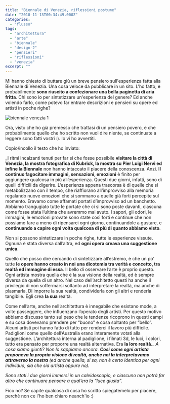 ```yaml
---
title: "Biennale di Venezia, riflessioni postume"
date: "2010-11-13T00:34:49.000Z"
categories: 
  - "flusso"
tags: 
  - "architettura"
  - "arte"
  - "biennale"
  - "design-2"
  - "pensieri"
  - "riflessioni"
  - "venezia"
excerpt: ""
---
```


Mi hanno chiesto di buttare giù un breve pensiero sull'esperienza fatta alla Biennale di Venezia. Una cosa veloce da pubblicare in un sito. L'ho fatto, e probabilmente **sono riuscito a confezionare una bella paginetta di aria fritta**. Chi sono io per sintetizzare un'esperienza del genere? Ed anche volendo farlo, come potevo far entrare descrizioni e pensieri su opere ed artisti in poche righe?

![](https://enricodeleo.s3.eu-south-1.amazonaws.com/uploads/2010/11/149975_173778802632489_100000011101157_619075_276261_n.jpg" "biennale venezia 1")

Ora, visto che ho già premesso che trattasi di un pensiero povero, e che probabilmente quello che ho scritto non vuol dire niente, se continuate a leggere sono fatti vostri :). Io vi ho avvertiti.

Copio/incollo il testo che ho inviato:

_I ritmi incalzanti tenuti per far si che fosse possibile **visitare la città di Venezia, la mostra fotografica di Kubrick, la mostra su Pier Luigi Nervi ed infine la Biennale** non hanno intaccato il piacere della conoscenza. Anzi. **Il continuo fagocitare immagini, sensazioni, emozioni** è finito per aggiungere qualcosa in più all’esperienza. Questi due giorni, infatti, sono di quelli difficili da digerire. L’esperienza appena trascorsa è di quelle che si metabolizzano con il tempo, che riaffiorano all’improvviso alla memoria regalando nuove emozioni che si sommano a quelle già forti percepite sul momento. Eravamo come affamati portati d’improvviso ad un banchetto. Abbiamo trangugiato tutte le portate che ci si sono poste davanti, ciascuna come fosse stata l’ultima che avremmo mai avuto. I sapori, gli odori, le immagini, le emozioni provate sono state così forti e continue che non possiamo fare a meno di ripensarci ogni giorno, continuandole a gustare, e **continuando a capire ogni volta qualcosa di più di quanto abbiamo visto**.

Non si possono sintetizzare in poche righe, tutte le esperienze vissute. Ognuna è stata diversa dall’altra, ed **ogni opera creava una suggestione unica**.

Quello che posso dire cercando di sintetizzare all’estremo, è che un po’ tutte **le opere hanno creato in noi una dicotomia tra verità e concetto, tra realtà ed immagine di essa**. Il bello di osservare l’arte è proprio questo. Ogni artista mostra quella che è la sua visione della realtà, ed è sempre diversa da quella di un altro. Nel caso dell’architetto questi ha anche il privilegio di non soffermarsi soltanto ad interpretare la realtà, ma anche di plasmarla. Di imporre la sua realtà, condividerla con gli altri e renderla tangibile. Egli crea **la sua** realtà.

Come nell’arte, anche nell’architettura è innegabile che esistano mode, a volte passeggere, che influenzano l’operato degli artisti. Per questo motivo abbiamo discusso tanto sul peso che le tendenze ricoprono in questi campi e su cosa dovevamo prendere per “buono” e cosa soltanto per “bello”. Alcuni artisti poi hanno fatto di tutto per renderci il lavoro più difficile. Padiglioni come quello dell’Australia erano interamente votati alla suggestione. L’architettura interna al padiglione, i filmati 3d, le luci, i colori, tutto era pensato per proporre una realtà alternativa. Era **la loro realtà**._ _A cosa siamo giunti? Non lo sappiamo ancora. **Così come ogni artista proponeva la propria visione di realtà, anche noi la interpretavamo attraverso la nostra** (ed anche quella, si sa, non è certo identica per ogni individuo, sia che sia artista oppure no)._

_Sono stati i due giorni immersi in un caleidoscopio, e ciascuno non potrà far altro che continuare pensare a qual’era la “luce giusta”._

Fico no? Se capite qualcosa di cosa ho scritto spiegatemelo per piacere, perchè non ce l'ho ben chiaro neanch'io :)
